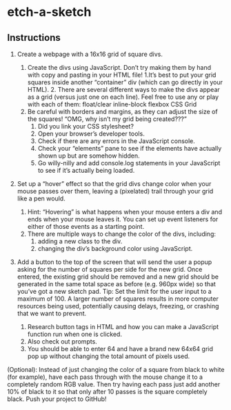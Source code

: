# etch-a-sketch
## Instructions
1. Create a webpage with a 16x16 grid of square divs.
    1. Create the divs using JavaScript. Don’t try making them by hand with copy and pasting in your HTML file!
        1.It’s best to put your grid squares inside another “container” div (which can go directly in your HTML).
        2. There are several different ways to make the divs appear as a grid (versus just one on each line). Feel free to use any or play with each of them:
            float/clear
            inline-block
            flexbox
            CSS Grid
    2. Be careful with borders and margins, as they can adjust the size of the squares! “OMG, why isn’t my grid being created???”
        1. Did you link your CSS stylesheet?
        2. Open your browser’s developer tools.
        3. Check if there are any errors in the JavaScript console.
        4. Check your “elements” pane to see if the elements have actually shown up but are somehow hidden.
        5. Go willy-nilly and add console.log statements in your JavaScript to see if it’s actually being loaded.

2. Set up a “hover” effect so that the grid divs change color when your mouse passes over them, leaving a (pixelated) trail through your grid like a pen would.

    1. Hint: “Hovering” is what happens when your mouse enters a div and ends when your mouse leaves it. You can set up event listeners for either of those events as a starting point.
    2. There are multiple ways to change the color of the divs, including:
        1. adding a new class to the div.
        2. changing the div’s background color using JavaScript.

3. Add a button to the top of the screen that will send the user a popup asking for the number of squares per side for the new grid. Once entered, the existing grid should be removed and a new grid should be generated in the same total space as before (e.g. 960px wide) so that you’ve got a new sketch pad. Tip: Set the limit for the user input to a maximum of 100. A larger number of squares results in more computer resources being used, potentially causing delays, freezing, or crashing that we want to prevent.

    1. Research button tags in HTML and how you can make a JavaScript function run when one is clicked.
    2. Also check out prompts.
    3. You should be able to enter 64 and have a brand new 64x64 grid pop up without changing the total amount of pixels used.

(Optional): Instead of just changing the color of a square from black to white (for example), have each pass through with the mouse change it to a completely random RGB value. Then try having each pass just add another 10% of black to it so that only after 10 passes is the square completely black.
Push your project to GitHub!